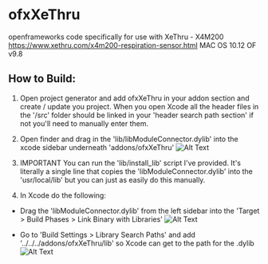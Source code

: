 # ofxXeThru
openframeworks code specifically for use with XeThru - X4M200 https://www.xethru.com/x4m200-respiration-sensor.html
MAC OS 10.12
OF v9.8

## How to Build: 

1. Open project generator and add ofxXeThru in your addon section and create / update you project. When you open Xcode all the header files in the '/src' folder should be linked in your 'header search path section' if not you'll need to manually enter them. 

2. Open finder and drag in the 'lib/libModuleConnector.dylib' into the xcode sidebar underneath 'addons/ofxXeThru'
![Alt Text](https://github.com/fakelove/ofxXeThru/blob/master/example/bin/data/shot3.gif?raw=true)

3. IMPORTANT You can run the 'lib/install_lib' script I've provided. It's literally a single line that copies the 'libModuleConnector.dylib' into the 'usr/local/lib' but you can just as easily do this manually.

4. In Xcode do the following:

* Drag the 'libModuleConnector.dylib' from the left sidebar into the 'Target > Build Phases > Link Binary with Libraries'
![Alt Text](https://github.com/fakelove/ofxXeThru/blob/master/example/bin/data/shot2.gif?raw=true)

* Go to 'Build Settings > Library Search Paths' and add '../../../addons/ofxXeThru/lib' so Xcode can get to the path for the .dylib 
![Alt Text](https://github.com/fakelove/ofxXeThru/blob/master/example/bin/data/shot1.gif?raw=true)

